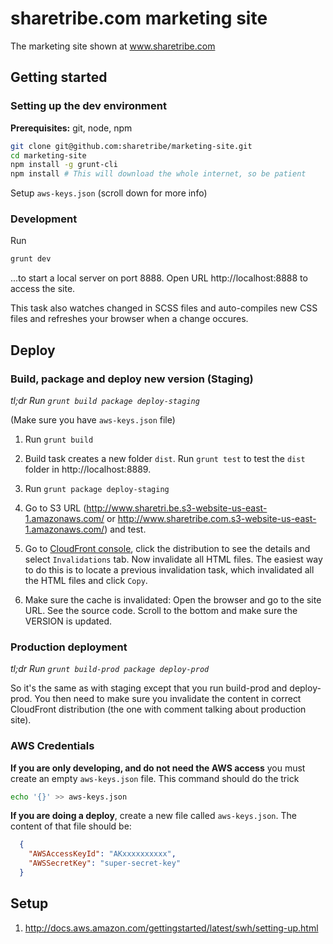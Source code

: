 # sharetribe.com marketing site

The marketing site shown at www.sharetribe.com

## Getting started

### Setting up the dev environment

**Prerequisites:** git, node, npm

```bash
git clone git@github.com:sharetribe/marketing-site.git
cd marketing-site
npm install -g grunt-cli
npm install # This will download the whole internet, so be patient
```

Setup `aws-keys.json` (scroll down for more info)

### Development

Run

```bash
grunt dev
```

...to start a local server on port 8888. Open URL http://localhost:8888 to access the site.

This task also watches changed in SCSS files and auto-compiles new CSS files and refreshes your browser when a change occures.

## Deploy

### Build, package and deploy new version (Staging)

_tl;dr Run `grunt build package deploy-staging`_

(Make sure you have `aws-keys.json` file)

1. Run `grunt build`

1. Build task creates a new folder `dist`. Run `grunt test` to test the `dist` folder in http://localhost:8889.

1. Run `grunt package deploy-staging`

1. Go to S3 URL (http://www.sharetri.be.s3-website-us-east-1.amazonaws.com/ or http://www.sharetribe.com.s3-website-us-east-1.amazonaws.com/) and test.

1. Go to [CloudFront console](https://console.aws.amazon.com/cloudfront/home), click the distribution to see the details and select `Invalidations` tab. Now invalidate all HTML files. The easiest way to do this is to locate a previous invalidation task, which invalidated all the HTML files and click `Copy`.

1. Make sure the cache is invalidated: Open the browser and go to the site URL. See the source code. Scroll to the bottom and make sure the VERSION is updated.


### Production deployment

_tl;dr Run `grunt build-prod package deploy-prod`_

So it's the same as with staging except that you run build-prod and
deploy-prod. You then need to make sure you invalidate the content in
correct CloudFront distribution (the one with comment talking about
production site).


### AWS Credentials

**If you are only developing, and do not need the AWS access** you must create an empty `aws-keys.json` file. This command should do the trick

```bash
echo '{}' >> aws-keys.json
```

**If you are doing a deploy**, create a new file called `aws-keys.json`. The content of that file should be:

```json
  {
    "AWSAccessKeyId": "AKxxxxxxxxxx",
    "AWSSecretKey": "super-secret-key"
  }
```

## Setup

1. http://docs.aws.amazon.com/gettingstarted/latest/swh/setting-up.html
